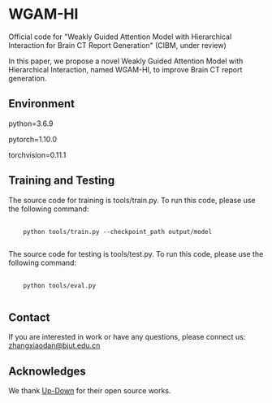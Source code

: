 # WGAM-HI

Official code for "Weakly Guided Attention Model with Hierarchical Interaction for Brain CT Report Generation" (CIBM, under review)

In this paper, we propose a novel Weakly Guided Attention Model with Hierarchical Interaction, named WGAM-HI, to improve Brain CT report generation.

## Environment
python=3.6.9

pytorch=1.10.0

torchvision=0.11.1

## Training and Testing
The source code for training is tools/train.py. To run this code, please use the following command:
<pre>
  <code>
    python tools/train.py --checkpoint_path output/model
  </code>
</pre>

The source code for testing is tools/test.py. To run this code, please use the following command:
<pre>
  <code>
    python tools/eval.py
  </code>
</pre>

## Contact
If you are interested in work or have any questions, please connect us: zhangxiaodan@bjut.edu.cn

## Acknowledges
We thank <a href="https://github.com/ruotianluo/ImageCaptioning.pytorch">Up-Down</a> for their open source works.
